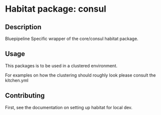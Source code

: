 # Habitat package: consul

## Description

Bluepipeline Specific wrapper of the core/consul habitat package.

## Usage

This packages is to be used in a clustered environment.

For examples on how the clustering should roughly look please consult the
kitchen.yml

## Contributing

First, see the documentation on setting up habitat for local dev.

